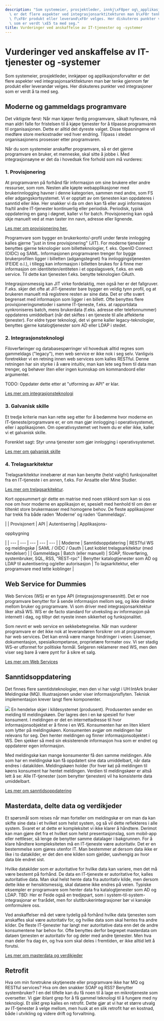 ```yaml
---
description: "Som systemeier, prosjektleder, innkj\xF8per og\_applikasjonsforvalter\
  \ er det flere aspekter ved integrasjonsarktitekturen man b\xF8r tenke\_gjennom\
  \ f\xF8r produkt eller leverand\xF8r velges. Her diskuteres punkter ved integrasjoner\
  \ som er verdt \xE5 ta med seg."
title: Vurderinger ved anskaffelse av IT-tjenester og -systemer
---
```


# Vurderinger ved anskaffelse av IT-tjenester og -systemer

Som systemeier, prosjektleder, innkjøper og applikasjonsforvalter er det flere aspekter ved integrasjonsarktitekturen man bør tenke gjennom før produkt eller leverandør velges. Her diskuteres punkter ved integrasjoner som er verdt å ta med seg.

## Moderne og gammeldags programvare

Det viktigste først: Når man kjøper ferdig programvare, såkalt hyllevare, må man aldri falle for fristelsen til å kjøpe tjenester for å tilpasse programvaren til organisasjonen. Dette er alltid det dyreste valget. Disse tilpasningene vil medføre store merkostnader ved hver endring. Tilpass i stedet organisasjonens prosesser etter programvaren.

Når du som systemeier anskaffer programvare, så er det gjerne programvare en bruker, et menneske, skal sitte å jobbe i. Med integrasjonsøyne er det da i hovedsak fire forhold som må vurderes:

### 1. Provisjonering

At programvaren på forhånd får informasjon om sine brukere eller andre ressurser, som rom. Nesten alle kjøpte webapplikasjoner med brukerinnlogging havner i denne kategorien, sammen med andre, som FS eller adgangskortsystemet. Vi er opptatt av om tjenesten kan oppdateres i sanntid eller ikke. Her snakker vi da om den kan få eller avgi informasjon fra/til andre IT-tjenester kontinuerlig eller periodisk. Periodisk, typisk oppdatering en gang i døgnet, kaller vi for batch. Provisjonering kan også skje manuelt ved at man taster inn navn, adresse eller lignende.

[Les mer om provisjonering her.](/docs/datadeling/veiledere/annet/anskaffelse/provisjonering)

Programvare som bygger en brukerkonto/-profil under første innlogging kalles gjerne "just in time provisjonering" (JIT). For moderne tjenester benyttes gjerne teknologier som billetteknologier, f. eks. OpenID Connect (OIDC) og SAML. Informasjonen programvaren trenger for bygge brukerprofilen ligger i billetten (adgangstegnet) fra innloggingstjenesten (FEIDE o.l.), i tillegg kan informasjon i billetten brukes for å finne mer informasjon om identiteten/entiteten i et oppslagsverk, f.eks. en web service. Til dette kan tjenesten f.eks. benytte teknologien OAuth.

Integrasjonsmessig kan JIT virke fordelaktig, men også her er det fallgruver. F.eks. skjer det ofte at JIT-tjenester bare bygger en veldig tynn profil, og at brukeren manuelt må registrere resten av sine data. Det er ofte svært begrenset med informasjon som ligger i en billett. Ofte benyttes flere provisjoneringsmetoder i samme IT-tjeneste, f.eks. at rapportdata synkroniseres batch, mens brukerdata (f.eks. adresse eller telefonnummer) oppdateres umiddelbart (når det skiftes i en tjeneste til alle affekterte tjenester). For eldre typer teknologi, det vi gerne kaller legacy-teknologier, benyttes gjerne katalogtjenester som AD eller LDAP i stedet.

### 2. Integrasjonsteknologi

Filoverføringer og databasespørringer vil hovedsak alltid regnes som gammeldags ("legacy"), men web service er ikke nok i seg selv. Vanligvis foretrekker vi en retning innen web services som kalles RESTful. Denne retningen har sin styrke i å være intuitiv, man kan lete seg frem til data man trenger, og behøver liten eller ingen kunnskap om kommandoord eller argumenter.

TODO: Oppdater dette etter at "utforming av API" er klar.

[Les mer om integrasjonsteknologi](/docs/datadeling/veiledere/annet/anskaffelse/integrasjonsteknologi)

### 3. Galvanisk skille

Et tredje kriterie man kan rette seg etter for å bedømme hvor moderne en IT-tjeneste/programvare er, er om man gjør innlogging i operativsystemet, eller i applikasjonen. Om operativsystemet vet hvem du er eller ikke, kaller vi et galvanisk skille.

Forenklet sagt: Styr unna tjenester som gjør innlogging i operativsystemet.

[Les mer om galvanisk skille](/docs/datadeling/veiledere/annet/anskaffelse/galvanisk-skille)

### 4. Trelagsarkitektur

Trelagsarkitektur innebærer at man kan benytte (helst valgfri) funksjonalitet fra en IT-tjeneste i en annen, f.eks. For Ansatte eller Mine Studier.

[Les mer om trelagsarkitektur](/docs/datadeling/veiledere/annet/anskaffelse/trelagsarkitektur).

Kort oppsummert gir dette en matrise med noen stikkord som kan si oss noe om hvor moderne en applikasjon er, spesielt med henhold til om den er tiltenkt store brukermasser med homogene behov. De fleste applikasjoner har trekk fra både raden 'Moderne' og raden 'Gammeldags'.

|  | Provisjonert | API | Autentisering | Applikasjons-

oppbygning

 |
| --- | --- | --- | --- | --- |
| Moderne | Sanntidsoppdatering | RESTful WS og meldingskø | SAML / OIDC / Oauth | Løst koblet trelagsarkitektur (med hendelser) |
| Gammeldags | Batch (eller manuell) | SOAP, filoverføring, systembruker, SQL, RSS, "REST-rpc" | Benytter katalogtjenester som AD og LDAP til autentisering og/eller autorisasjon | To lagsarkitektur, eller programvare med tette koblinger |

## Web Service for Dummies

Web Services (WS) er en type API (integrasjonsgrensesnitt). Det er noe programvare benytter for å sende informasjon mellom seg, og ikke direkte mellom bruker og programvare. Vi som driver med integrasjonsarkitektur liker altså WS. WS er de facto standard for utveksling av informasjon på internett i dag, og tilbyr det nyeste innen sikkerhet og funksjonalitet.

Som nevnt er web service en sekkebetegnelse. Når man vurderer programvare er det ikke nok at leverandøren forsikrer om at programvaren har web services. Det kan ennå være mange hindringer i veien: Lisenser, dokumentasjon, spesialkompetanse, proprietære formater osv. Vi ser stadig WS-er utformet for politiske formål. Selgeren reklamerer med WS, men den viser seg bare å være pynt for å sikre et salg.

[Les mer om Web Services](/docs/datadeling/veiledere/annet/anskaffelse/webservicefordummies)

## Sanntidsoppdatering

Det finnes flere sanntidsteknologier, men den vi har valgt i UH:IntArk bruker Meldingskø (MQ). Illustrasjonen under viser informasjonsflyten. Teknisk implementasjon krever langt flere komponenter.

![](/datadeling/img/ia-diamond.jpg)
En hendelse skjer i kildesystemet (produsent). Produsenten sender en melding til meldingskøen. Der lagres den i en kø spesiell for hver konsument. I meldingen er det en internettadresse til hvor informasjonsobjektet er å finne i en WS. Konsumenten har en liten klient som lytter på meldingskøen. Konsumenten avgjør om meldingen har relevans for seg. Den henter meldingen og finner informasjonsobjektet i WS. Den sjekker så med sin eksisterende informasjon hva som er endret og oppdaterer egen informasjon.

Med meldingskø kan mange konsumenter få den samme meldingen. Alle som har en meldingskø kan få oppdatert sine data umiddelbart, når data endres i datakilden. Meldingskøen holder (for hver kø) på meldingen til køens konsument har hentet meldingen. Verdien til meldingskøer er altså lett å se: Alle IT-tjenester (som benytter tjenesten) vil ha konsistente data umiddelbart.

[Les mer om sanntidsoppdatering](/docs/datadeling/veiledere/annet/anskaffelse/sanntidsoppdatering)

## Masterdata, delte data og verdikjeder

Et spørsmål som reises når man forteller om meldingskø er om man da kan skifte sine data i et hvilket som helst system, og så vil dette reflekteres i alle system. Svaret er at dette er kompleksitet vi ikke klarer å håndtere. Derimot kan man gjøre det fra et hvilket som helst presentasjonslag, som mobil-app eller nettleser, så lenge de benytter samme datalager i bakgrunnen. For å klare håndtere kompleksiteten må en IT-tjeneste være autoritativ. Det er en bestemmelse som gjøres utenfor IT. Man bestemmer at dersom data ikke er like i to datakilder, er det den ene kilden som gjelder, uavhengig av hvor data ble endret sist.

Hvilke datakilder som er autoritative for hvilke data kan variere, men det må være bestemt på forhånd. De data en IT-tjeneste er autoritative for, kalles autoritative data. Man skal helst hente data fra autoritativ kilde, men dersom dette ikke er hensiktsmessig, skal dataene ikke endres på veien. Typiske eksempler er programvare som henter data fra katalogtjenester som AD og LDAP. TBD: Her er Feide også en tredjepart, som i system-til-system-integrasjonar er frarådet, men for sluttbrukerintegrasjoner bør vi kanskje omformulere oss.

Ved anskaffelser må det være tydelig på forhånd hvilke data tjenesten som anskaffes skal være autoritativ for, og hvilke data som skal hentes fra andre kilder. De fleste IT-tjenester har langt mer autoritative data enn det de andre konsumentene har behov for. Ofte benyttes derfor begrepet masterdata om dataen tjenesten er autoritativ for og deler med andre tjenester. Men hva man deler fra dag én, og hva som skal deles i fremtiden, er ikke alltid lett å forutsi.

[Les mer om masterdata og verdikjeder](/docs/datadeling/veiledere/annet/anskaffelse/masterdata-verdikjeder)

## Retrofit

Hva om min foretrukne skytjeneste eller programvare ikke har MQ og RESTful services? Hva om den snakker SOAP og RSS? Benytter systembruker? I en del tilfelle kan du få noen til å lage en mikrotjeneste som oversetter. Vi gjør iblant grep for å få gammel teknologi til å fungere med ny teknologi. Et slikt grep kalles en retrofit. Dette gjør at vi har et større utvalg av IT-tjenester å velge mellom, men husk at en slik retrofit har en kostnad, både i utvikling og videre drift og forvaltning.
